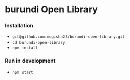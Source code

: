# burundi Open Library


### Installation

- `git@github.com:mugisha23/burundi-open-library.git`
- `cd burundi-open-library`
- `npm install`


### Run in development
- `npm start`


